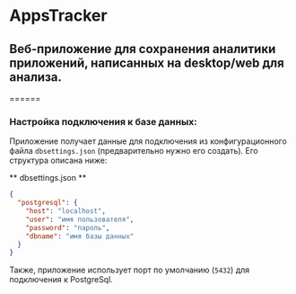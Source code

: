 # AppsTracker
## Веб-приложение для сохранения аналитики приложений, написанных на desktop/web для анализа.
======
### Настройка подключения к базе данных:
Приложение получает данные для подключения из конфигурационного файла `dbsettings.json` (предварительно нужно его создать). Его структура описана ниже:

** dbsettings.json **
```JSON
{
  "postgresql": {
    "host": "localhost",
    "user": "имя пользователя",
    "password": "пароль",
    "dbname": "имя базы данных"
  }
}
```
Также, приложение использует порт по умолчанию (`5432`) для подключения к PostgreSql.
